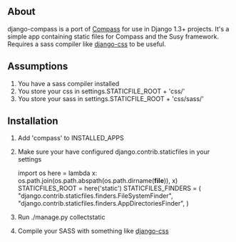 ## About ##

django-compass is a port of [Compass](http://compass-style.org) for use in
Django 1.3+ projects. It's a simple app containing static files for Compass and
the Susy framework. Requires a sass compiler like [django-css](https://github.com/dziegler/django-css/) to be useful.

## Assumptions ##

1. You have a sass compiler installed
2. You store your css in settings.STATICFILE_ROOT + 'css/'
3. You store your sass in settings.STATICFILE_ROOT + 'css/sass/'

## Installation ##

1. Add 'compass' to INSTALLED_APPS
2. Make sure your have configured django.contrib.staticfiles in your settings
	

	import os
	here = lambda x: os.path.join(os.path.abspath(os.path.dirname(__file__)), x)
	STATICFILES_ROOT = here('static')
	STATICFILES_FINDERS = (
	    "django.contrib.staticfiles.finders.FileSystemFinder",
	    "django.contrib.staticfiles.finders.AppDirectoriesFinder",
	)

3. Run ./manage.py collectstatic
4. Compile your SASS with something like [django-css](https://github.com/dziegler/django-css/)